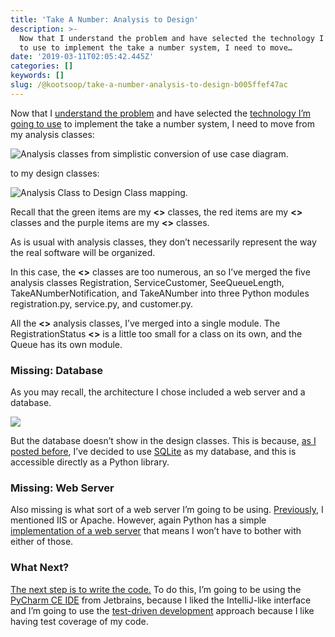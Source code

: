 ```yaml
---
title: 'Take A Number: Analysis to Design'
description: >-
  Now that I understand the problem and have selected the technology I’m going
  to use to implement the take a number system, I need to move…
date: '2019-03-11T02:05:42.445Z'
categories: []
keywords: []
slug: /@kootsoop/take-a-number-analysis-to-design-b005ffef47ac
---
```


Now that I [understand the problem](https://kootsoop.github.io/@kootsoop-take-a-number-requirements-ooa-bb2eb6f16e3c) and 
have selected the [technology I’m going to use](https://kootsoop.github.io/take-a-number-technology-selection-918c7eccc4b4) 
to implement the take a number system, I need to move from my analysis classes:

![Analysis classes from simplistic conversion of use case diagram.](https://kootsoop.github.io/images/1_9mnd2zU1pXqcbkgtdx-jYQ.png)


to my design classes:

![Analysis Class to Design Class mapping.](https://kootsoop.github.io/images/1_se98f_guITy6PU3JmVBngQ.png)


Recall that the green items are my **<<interface>>** classes, the red items are my **<<controller>>** classes and the purple items are my **<<entity>>** classes.

As is usual with analysis classes, they don’t necessarily represent the way the real software will be organized.

In this case, the **<<interface>>** classes are too numerous, an so I’ve merged the five analysis classes Registration, ServiceCustomer, SeeQueueLength, 
TakeANumberNotification, and TakeANumber into three Python modules registration.py, service.py, and customer.py.

All the **<<controller>>** analysis classes, I’ve merged into a single module. The RegistrationStatus **<<entity>>** is a little too small for a class on its own, and the Queue has its own module.

### Missing: Database

As you may recall, the architecture I chose included a web server and a database.

![](https://kootsoop.github.io/images/1_26gntiLwM5lcaFUG5TkwHA.png)

But the database doesn’t show in the design classes. This is because, [as I posted before](https://kootsoop.github.io/@kootsoop-take-a-number-technology-selection-918c7eccc4b4/), 
I’ve decided to use [SQLite](https://www.sqlite.org/index.html) as my database, and this is accessible directly as a Python library.

### Missing: Web Server

Also missing is what sort of a web server I’m going to be using. [Previously](https://kootsoop.github.io/@kootsoop-take-a-number-high-level-architecture-1c7db43a4d37/), 
I mentioned IIS or Apache. However, again Python has a simple [implementation of a web server](https://docs.python.org/2/library/wsgiref.html) that means I won’t have to bother with either of those.

### What Next?

[The next step is to write the code.](https://kootsoop.github.io/@kootsoop-take-a-number-project-organization-5120240c4468/) 
To do this, I’m going to be using the [PyCharm CE IDE](https://www.jetbrains.com/pycharm/) from Jetbrains, because I liked the IntelliJ-like interface 
and I’m going to use the [test-driven development](https://medium.freecodecamp.org/test-driven-development-what-it-is-and-what-it-is-not-41fa6bca02a2) approach because I like having test coverage of my code.